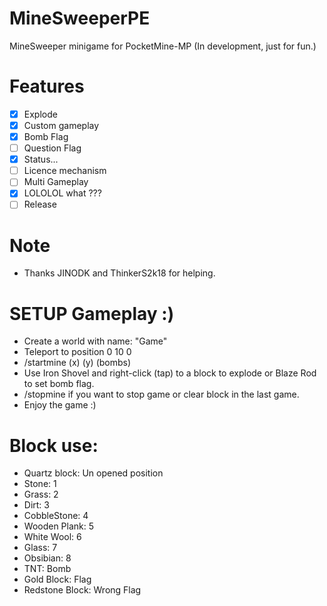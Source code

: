 # MineSweeperPE
MineSweeper minigame for PocketMine-MP (In development, just for fun.)
# Features
- [X] Explode
- [X] Custom gameplay
- [X] Bomb Flag
- [ ] Question Flag
- [X] Status...
- [ ] Licence mechanism
- [ ] Multi Gameplay
- [X] LOLOLOL what ???
- [ ] Release
# Note
* Thanks JINODK and ThinkerS2k18 for helping.
# SETUP Gameplay :)
* Create a world with name: "Game"
* Teleport to position 0 10 0
* /startmine (x) (y) (bombs)
* Use Iron Shovel and right-click (tap) to a block to explode or Blaze Rod to set bomb flag.
* /stopmine if you want to stop game or clear block in the last game.
* Enjoy the game :)
  
# Block use:
* Quartz block: Un opened position
* Stone: 1
* Grass: 2
* Dirt: 3
* CobbleStone: 4
* Wooden Plank: 5
* White Wool: 6
* Glass: 7
* Obsibian: 8
* TNT: Bomb
* Gold Block: Flag
* Redstone Block: Wrong Flag

